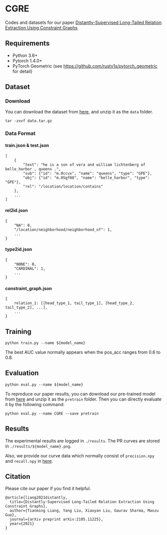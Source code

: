 # CGRE

Codes and datasets for our paper [Distantly-Supervised Long-Tailed Relation Extraction Using Constraint Graphs](https://arxiv.org/abs/2105.11225)

## Requirements

* Python 3.6+
* Pytorch 1.4.0+
* PyTorch Geometric (see https://github.com/rusty1s/pytorch_geometric for detail)

## Dataset

### Download

You can download the dataset from [here](https://drive.google.com/file/d/1rrywM2Lym1X4l0T-uawHr7HTLPoZHNCG/view?usp=sharing),
and unzip it as the `data` folder.

    tar -zxvf data.tar.gz

### Data Format

#### train.json & test.json

    [
        {
            "text": "he is a son of vera and william lichtenberg of belle_harbor , queens .",
            "sub": {"id": "m.0ccvx", "name": "queens", "type": "GPE"},
            "obj": {"id": "m.05gf08", "name": "belle_harbor", "type": "GPE"},
            "rel": "/location/location/contains"
        },
        ...
    ]

#### rel2id.json

    {
        "NA": 0,
        "/location/neighborhood/neighborhood_of": 1,
        ...
    }

#### type2id.json

    {
        "NONE": 0,
        "CARDINAL": 1,
        ...
    }

#### constraint_graph.json

    {
        relation_1: [[head_type_1, tail_type_1], [head_type_2, tail_type_2], ...],
        ...
    }


## Training

    python train.py --name ${model_name}

The best AUC value normally appears when the pos_acc ranges from 0.6 to 0.8.

## Evaluation
    python eval.py --name ${model_name}

To reproduce our paper results, you can download our pre-trained model from [here](https://drive.google.com/file/d/1h4EZ3HPdTrE2cT1uBkzzrE_8Hj75OWlT/view?usp=sharing) and unzip it as the `pretrain` folder. Then you can directly evaluate it by the following command:

    python eval.py --name CGRE --save pretrain

## Results
The experimental results are logged in `./results`. The PR curves are stored in `./results/${model_name}.png`. 

Also, we provide our curve data which normally consist of `precision.npy` and `recall.npy` in [here](https://drive.google.com/drive/folders/1Ya9DpmRysZIcsavi855iWsCP_kYuITCX?usp=sharing).

## Citation
Please cite our paper if you find it helpful.

    @article{liang2021distantly,
      title={Distantly-Supervised Long-Tailed Relation Extraction Using Constraint Graphs},
      author={Tianming Liang, Yang Liu, Xiaoyan Liu, Gaurav Sharma, Maozu Guo},
      journal={arXiv preprint arXiv:2105.11225},
      year={2021}
    }
